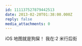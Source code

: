 ```yaml
---
id: 111137527879442513
date: 2013-02-20T01:38:00.000Z
reply: false
media_attachments: 0
---
```


iOS 地图就是狗屎！ 我在:2 米行后街 ​​​​

